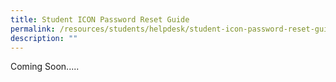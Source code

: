 ```yaml
---
title: Student ICON Password Reset Guide
permalink: /resources/students/helpdesk/student-icon-password-reset-guide/
description: ""
---
```

Coming Soon.....
